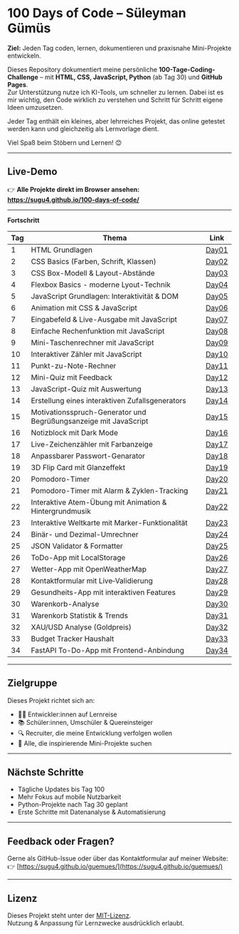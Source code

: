 # 100 Days of Code – Süleyman Gümüs

**Ziel:** Jeden Tag coden, lernen, dokumentieren und praxisnahe Mini-Projekte entwickeln.

Dieses Repository dokumentiert meine persönliche **100-Tage-Coding-Challenge** – mit **HTML, CSS, JavaScript, Python** (ab Tag 30) und **GitHub Pages**.  
Zur Unterstützung nutze ich KI-Tools, um schneller zu lernen. Dabei ist es mir wichtig, den Code wirklich zu verstehen und Schritt für Schritt eigene Ideen umzusetzen.  

Jeder Tag enthält ein kleines, aber lehrreiches Projekt, das online getestet werden kann und gleichzeitig als Lernvorlage dient.  

Viel Spaß beim Stöbern und Lernen! 😊

---

## Live-Demo

👉 **Alle Projekte direkt im Browser ansehen:**  
**https://sugu4.github.io/100-days-of-code/**

---

**Fortschritt**

| Tag | Thema            | Link            |
|-----|------------------|-----------------|
|   1 | HTML Grundlagen  | [Day01](./Day01)|
|   2 | CSS Basics (Farben, Schrift, Klassen) | [Day02](./Day02) |
|   3 | CSS Box-Modell & Layout-Abstände | [Day03](./Day03) |
|   4 | Flexbox Basics - moderne Lyout-Technik | [Day04](./Day04/) |
|   5 | JavaScript Grundlagen: Interaktivität & DOM | [Day05](./Day05/) |
|   6 | Animation mit CSS & JavaScript | [Day06](./Day06/) |
|   7 | Eingabefeld & Live-Ausgabe mit JavaScript | [Day07](./Day07/) |
|   8 | Einfache Rechenfunktion mit JavaScript | [Day08](./Day08/) |
|   9 | Mini-Taschenrechner mit JavaScript | [Day09](./Day09/) |
|  10 | Interaktiver Zähler mit JavaScript | [Day10](./Day10/) |
|  11 | Punkt-zu-Note-Rechner | [Day11](./Day11/) |
|  12 | Mini-Quiz mit Feedback | [Day12](./Day12/) |
|  13 | JavaScript-Quiz mit Auswertung | [Day13](./Day13/) |
|  14 | Erstellung eines interaktiven Zufallsgenerators | [Day14](./Day14/) |
|  15 | Motivationsspruch-Generator und Begrüßungsanzeige mit JavaScript | [Day15](./Day15/) |
|  16 | Notizblock mit Dark Mode | [Day16](./Day16/) |
|  17 | Live-Zeichenzähler mit Farbanzeige | [Day17](./Day17/) |
|  18 | Anpassbarer Passwort-Genarator | [Day18](./Day18/) |
|  19 | 3D Flip Card mit Glanzeffekt | [Day19](./Day19/) |
|  20 | Pomodoro-Timer | [Day20](./Day20/) |
|  21 | Pomodoro-Timer mit Alarm & Zyklen-Tracking | [Day21](./Day21/) |
|  22 | Interaktive Atem-Übung mit Animation & Hintergrundmusik | [Day22](./Day22/) |
|  23 | Interaktive Weltkarte mit Marker-Funktionalität | [Day23](./Day23/) |
|  24 | Binär- und Dezimal-Umrechner | [Day24](./Day24/) |
|  25 | JSON Validator & Formatter | [Day25](./Day25/) |
|  26 | ToDo-App mit LocalStorage | [Day26](./Day26/) |
|  27 | Wetter-App mit OpenWeatherMap | [Day27](./Day27/) |
|  28 | Kontaktformular mit Live‑Validierung | [Day28](./Day28/) |
|  29 | Gesundheits-App mit interaktiven Features | [Day29](./Day29/) |
|  30 | Warenkorb-Analyse | [Day30](./Day30/) |
|  31 | Warenkorb Statistik & Trends | [Day31](./Day31/) |
|  32 | XAU/USD Analyse (Goldpreis) | [Day32](./Day32/) |
|  33 | Budget Tracker Haushalt | [Day33](./Day33/) |
|  34 | FastAPI To-Do-App mit Frontend-Anbindung | [Day34](./Day34/) |

---

## Zielgruppe

Dieses Projekt richtet sich an:

- 👩‍💻 Entwickler:innen auf Lernreise
- 📚 Schüler:innen, Umschüler & Quereinsteiger
- 🔍 Recruiter, die meine Entwicklung verfolgen wollen
- 🚀 Alle, die inspirierende Mini-Projekte suchen

---

## Nächste Schritte

- Tägliche Updates bis Tag 100
- Mehr Fokus auf mobile Nutzbarkeit
- Python-Projekte nach Tag 30 geplant
- Erste Schritte mit Datenanalyse & Automatisierung

---

## Feedback oder Fragen?

Gerne als GitHub-Issue oder über das Kontaktformular auf meiner Website:  
👉 [https://sugu4.github.io/guemues/](https://sugu4.github.io/guemues/)

---

## Lizenz

Dieses Projekt steht unter der [MIT-Lizenz](./LICENSE).  
Nutzung & Anpassung für Lernzwecke ausdrücklich erlaubt.